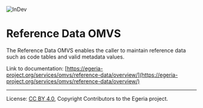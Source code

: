 <!-- SPDX-License-Identifier: CC-BY-4.0 -->
<!-- Copyright Contributors to the Egeria project. -->

![InDev](../../../images/egeria-content-status-in-development.png#pagewidth)

# Reference Data OMVS 

The Reference Data OMVS enables the caller to maintain reference data such as code tables and valid metadata values.

Link to documentation: [https://egeria-project.org/services/omvs/reference-data/overview/](https://egeria-project.org/services/omvs/reference-data/overview/)

----
License: [CC BY 4.0](https://creativecommons.org/licenses/by/4.0/),
Copyright Contributors to the Egeria project.